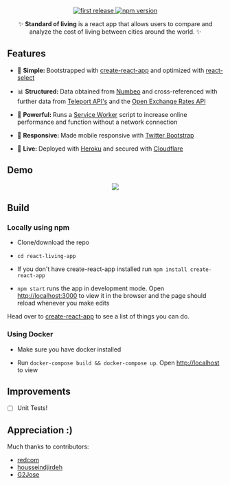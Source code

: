 <div align="center">
<p>
<a href="">
  <img alt="first release" src="https://img.shields.io/badge/release-v1.0-brightgreen.svg" />
</a>

<a href="https://www.npmjs.com/package/npm">
  <img alt="npm version" src="https://img.shields.io/npm/v/npm.svg" />
</a>
</p>

<p>✨ <strong>Standard of living</strong> is a react app that allows users to compare and analyze the cost of living between cities around the world. ✨</p>

</div>


## Features
* 🔩 <strong>Simple: </strong>Bootstrapped with [create-react-app](https://github.com/facebookincubator/create-react-app) and optimized with [react-select](https://github.com/JedWatson/react-select)

* 📊 <strong>Structured: </strong> Data obtained from [Numbeo](https://www.numbeo.com/cost-of-living/) and cross-referenced with further data from [Teleport API's](https://developers.teleport.org/api/) and the [Open Exchange Rates API](https://openexchangerates.org/)

* 💪 <strong>Powerful: </strong> Runs a [Service Worker](https://github.com/w3c/ServiceWorker) script to increase online performance and function without a network connection

* 📱 <strong>Responsive: </strong> Made mobile responsive with [Twitter Bootstrap](http://getbootstrap.com/)

* 🎉 <strong>Live: </strong> Deployed with [Heroku](https://blog.heroku.com/deploying-react-with-zero-configuration) and secured with [Cloudflare](https://www.cloudflare.com/)

## Demo
<div align="center">
  <img src="http://mercury.ourgoogle.in/living-standard.png"/>
</div>

## Build

### Locally using npm
* Clone/download the repo

* `cd react-living-app`

* If you don't have create-react-app installed run `npm install create-react-app`

* `npm start` runs the app in development mode. Open [http://localhost:3000](http://localhost:3000) to view it in the browser and the page should reload whenever you make edits

<p>
Head over to <a href="https://github.com/facebookincubator/create-react-app">create-react-app</a> to see a list of things you can do.
</p>

### Using Docker

* Make sure you have docker installed

* Run `docker-compose build && docker-compose up`. Open [http://localhost](http://localhost) to view

## Improvements
- [ ] Unit Tests!

## Appreciation :)
Much thanks to contributors:
* [redcom](https://github.com/redcom)
* [housseindjirdeh](https://github.com/housseindjirdeh)
* [G2Jose](https://github.com/G2Jose)
